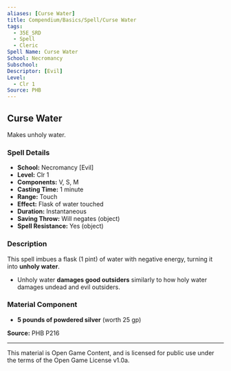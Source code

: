 ```yaml
---
aliases: [Curse Water]
title: Compendium/Basics/Spell/Curse Water
tags:
  - 35E_SRD
  - Spell
  - Cleric
Spell Name: Curse Water
School: Necromancy
Subschool: 
Descriptor: [Evil]
Level:
  - Clr 1
Source: PHB
---
```


## Curse Water

Makes unholy water.

### Spell Details

- **School:** Necromancy [Evil]  
- **Level:** Clr 1  
- **Components:** V, S, M  
- **Casting Time:** 1 minute  
- **Range:** Touch  
- **Effect:** Flask of water touched  
- **Duration:** Instantaneous  
- **Saving Throw:** Will negates (object)  
- **Spell Resistance:** Yes (object)  

### Description

This spell imbues a flask (1 pint) of water with negative energy, turning it into **unholy water**.

- Unholy water **damages good outsiders** similarly to how holy water damages undead and evil outsiders.

### Material Component

- **5 pounds of powdered silver** (worth 25 gp)


**Source:** PHB P216

---

This material is Open Game Content, and is licensed for public use under  
the terms of the Open Game License v1.0a.

